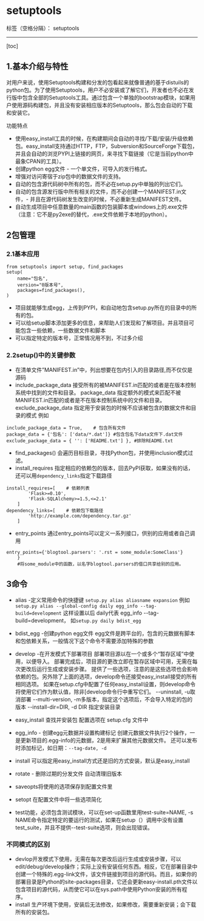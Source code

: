 # setuptools

标签（空格分隔）： setuptools

---
[toc]
## 1.基本介绍与特性
对用户来说，使用Setuptools构建和分发的包看起来就像普通的基于distuils的python包。为了使用Setuptools，用户不必安装或了解它们，开发者也不必在发行版中包含全部的Setuptools工具。通过包含一个单独的bootstrap模块，如果用户使用源码构建包，并且没有安装相应版本的Setuptools，那么包会自动的下载和安装它。

功能特点

- 使用easy_install工具的时候，在构建期间会自动的寻找/下载/安装/升级依赖包。easy_install支持通过HTTP，FTP，Subversion和SourceForge下载包，并且会自动的浏览PYPI上链接的网页，来寻找下载链接（它是当前python中最象CPAN的工具）。
- 创建python egg文件 - 一个单文件，可导入的发行格式。
- 增强对访问寄宿于zip包中的数据文件的支持。
- 自动的包含源代码树中所有的包，而不必在setup.py中单独的列出它们。
- 自动的包含源发行版中所有相关的文件，而不必创建一个MANIFEST.in文件，- 并且在源代码树发生改变的时候，不必重新生成MANIFEST文件。
- 自动生成项目中任意数量的main函数的包装脚本或windows上的.exe文件（注意：它不是py2exe的替代，.exe文件依赖于本地的python）。


## 2包管理
### 2.1基本应用
```
from setuptools import setup, find_packages
setup(
    name="包名",
    version="0版本号",
    packages=find_packages(),
)
```
- 项目就能够生成egg，上传到PYPI，和自动地包含setup.py所在的目录中的所有的包。 
- 可以给setup脚本添加更多的信息，来帮助人们发现和了解项目。并且项目可能包含一些依赖，一些数据文件和脚本
- 可以指定特定的版本号，正常情况用不到，不过多介绍

### 2.2setup()中的关键参数
- 在清单文件”MANIFEST.in”中，列出想要在包内引入的目录路径,而不仅仅是源码
- include_package_data 
接受所有的被MANIFEST.in匹配的或者是在版本控制系统中找到的文件和目录。
package_data 
指定额外的模式来匹配不被MANIFEST.in匹配的或者是不在版本控制系统中的文件和目录。 
exclude_package_data 
指定用于安装包的时候不应该被包含的数据文件和目录的模式
例如
```
include_package_data = True,    # 包含所有文件
package_data = {'包名': ['data/*.dat']} #包含包名下data文件下.dat文件
exclude_package_data = { '': ['README.txt'] }, #排除README.txt
```
- find_packages()
会遍历目标目录，寻找Python包，并使用inclusion模式过滤。
- install_requires
指定相应的依赖包的版本，回去PyPI获取，如果没有的话，还可以用`dependency_links`指定下载路径
```
install_requires=[    # 依赖列表
        'Flask>=0.10',     
        'Flask-SQLAlchemy>=1.5,<=2.1'
    ]
dependency_links=[    # 依赖包下载路径
        'http://example.com/dependency.tar.gz'
    ]
```
- entry_points
通过entry_points可以定义一系列接口，供别的应用或者自己调用
```
entry_points={'blogtool.parsers': '.rst = some_module:SomeClass'}
    }
    #将some_module中的函数，以名字blogtool.parsers的借口共享给别的应用。
```

## 3命令
- alias   -定义常用命令的快捷键
`setup.py alias aliasname expansion`
例如
`setup.py alias --global-config daily egg_info --tag-build=development`
这样设置以后 daily代表  egg_info --tag-build=development，
如`setup.py daily bdist_egg`

- bdist_egg   -创建python egg文件
egg文件是跨平台的，包含的元数据有脚本和包依赖关系，一般情况下这个命令不需要添加特殊的参数

- develop -在开发模式下部署项目
部署项目源以在一个或多个“暂存区域”中使用，以便导入。 部署完成后，项目源的更改立即在暂存区域中可用，无需在每次更改后运行生成或安装步骤。
提供了一些选项，注意的是这些选项也会影响依赖的包。另外除了上面的选项，develop命令还接受easy_install接受的所有相同选项。
如果在setup.cfg中配置了任何easy_install设置，则develop命令将使用它们作为默认值，除非[develop命令行中重写它们。
--uninstall, -u取消部署
--multi-version, -m多版本，指定这个选项后，不会导入特定的包的版本
--install-dir=DIR, -d DIR 指定安装目录
- easy_install  查找并安装包
配置选项在 setup.cfg 文件中

- egg_info - 创建egg元数据并设置构建标记
创建元数据文件执行2个操作，一是更新项目的.egg-info的元数据，2是用来扩展其他元数据文件。
还可以发布时添加标记，如日期：`--tag-date, -d`

- install 可以指定用easy_install方式还是旧的方式安装，默认是easy_install

- rotate - 删除过期的分发文件
自动清理旧版本

- saveopts将使用的选项保存到配置文件里
- setopt 在配置文件中将一些选项简化
- test功能，必须包含测试模块，可以在set-up函数里用test-suite=NAME, -s NAME命令指定特定的要运行的测试，如果在setup（）调用中没有设置test_suite，并且不提供--test-suite选项，则会出现错误。

### 不同模式的区别
- devlop开发模式下使用，无需在每次更改后运行生成或安装步骤，可以edit/debug/develop操作；实际上没有安装任何东西。相反，它在部署目录中创建一个特殊的.egg-link文件，该文件链接到项目的源代码。而且，如果你的部署目录是Python的site-packages目录，它还会更新easy-install.pth文件以包含项目的源代码，从而使它可以在sys.path中使用Python安装的所有程序。
- install 生产环境下使用，安装后无法修改，如果修改，需要重新安装；会下载所有的安装包。

